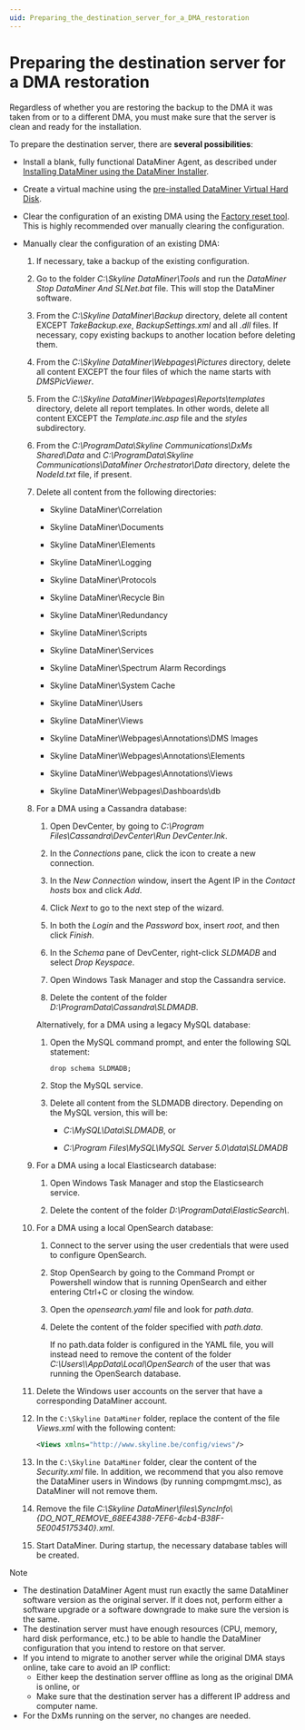 ```yaml
---
uid: Preparing_the_destination_server_for_a_DMA_restoration
---
```


# Preparing the destination server for a DMA restoration

Regardless of whether you are restoring the backup to the DMA it was taken from or to a different DMA, you must make sure that the server is clean and ready for the installation.

To prepare the destination server, there are **several possibilities**:

- Install a blank, fully functional DataMiner Agent, as described under [Installing DataMiner using the DataMiner Installer](xref:Installing_DM_using_the_DM_installer).

- Create a virtual machine using the [pre-installed DataMiner Virtual Hard Disk](xref:Using_a_pre_installed_DataMiner_Virtual_Hard_Disk).

- Clear the configuration of an existing DMA using the [Factory reset tool](xref:Factory_reset_tool). This is highly recommended over manually clearing the configuration.

- Manually clear the configuration of an existing DMA:

  1. If necessary, take a backup of the existing configuration.

  1. Go to the folder *C:\\Skyline DataMiner\\Tools* and run the *DataMiner Stop DataMiner And SLNet.bat* file. This will stop the DataMiner software.

  1. From the *C:\\Skyline DataMiner\\Backup* directory, delete all content EXCEPT *TakeBackup.exe*, *BackupSettings.xml* and all *.dll* files. If necessary, copy existing backups to another location before deleting them.

  1. From the *C:\\Skyline DataMiner\\Webpages\\Pictures* directory, delete all content EXCEPT the four files of which the name starts with *DMSPicViewer*.

  1. From the *C:\\Skyline DataMiner\\Webpages\\Reports\\templates* directory, delete all report templates. In other words, delete all content EXCEPT the *Template.inc.asp* file and the *styles* subdirectory.

  1. From the *C:\\ProgramData\\Skyline Communications\\DxMs Shared\\Data* and *C:\\ProgramData\\Skyline Communications\\DataMiner Orchestrator\\Data* directory, delete the *NodeId.txt* file, if present.

  1. Delete all content from the following directories:

     - Skyline DataMiner\\Correlation

     - Skyline DataMiner\\Documents

     - Skyline DataMiner\\Elements

     - Skyline DataMiner\\Logging

     - Skyline DataMiner\\Protocols

     - Skyline DataMiner\\Recycle Bin

     - Skyline DataMiner\\Redundancy

     - Skyline DataMiner\\Scripts

     - Skyline DataMiner\\Services

     - Skyline DataMiner\\Spectrum Alarm Recordings

     - Skyline DataMiner\\System Cache

     - Skyline DataMiner\\Users

     - Skyline DataMiner\\Views

     - Skyline DataMiner\\Webpages\\Annotations\\DMS Images

     - Skyline DataMiner\\Webpages\\Annotations\\Elements

     - Skyline DataMiner\\Webpages\\Annotations\\Views

     - Skyline DataMiner\\Webpages\\Dashboards\\db

  1. For a DMA using a Cassandra database:

     1. Open DevCenter, by going to *C:\\Program Files\\Cassandra\\DevCenter\\Run DevCenter.lnk*.

     1. In the *Connections* pane, click the icon to create a new connection.

     1. In the *New Connection* window, insert the Agent IP in the *Contact hosts* box and click *Add*.

     1. Click *Next* to go to the next step of the wizard.

     1. In both the *Login* and the *Password* box, insert *root*, and then click *Finish*.

     1. In the *Schema* pane of DevCenter, right-click *SLDMADB* and select *Drop Keyspace*.

     1. Open Windows Task Manager and stop the Cassandra service.

     1. Delete the content of the folder *D:\\ProgramData\\Cassandra\\SLDMADB*.

     Alternatively, for a DMA using a legacy MySQL database:

     1. Open the MySQL command prompt, and enter the following SQL statement:

        ```txt
        drop schema SLDMADB;
        ```

     1. Stop the MySQL service.

     1. Delete all content from the SLDMADB directory. Depending on the MySQL version, this will be:

        - *C:\\MySQL\\Data\\SLDMADB*, or

        - *C:\\Program Files\\MySQL\\MySQL Server 5.0\\data\\SLDMADB*

  1. For a DMA using a local Elasticsearch database:

      1. Open Windows Task Manager and stop the Elasticsearch service.

      1. Delete the content of the folder *D:\\ProgramData\\ElasticSearch\\*.

  1. For a DMA using a local OpenSearch database:

      1. Connect to the server using the user credentials that were used to configure OpenSearch.

      1. Stop OpenSearch by going to the Command Prompt or Powershell window that is running OpenSearch and either entering Ctrl+C or closing the window.

      1. Open the *opensearch.yaml* file and look for *path.data*.

      1. Delete the content of the folder specified with *path.data*.

         If no path.data folder is configured in the YAML file, you will instead need to remove the content of the folder *C:\\Users\\<username>\\AppData\\Local\\OpenSearch* of the user that was running the OpenSearch database.

  1. Delete the Windows user accounts on the server that have a corresponding DataMiner account.

  1. In the `C:\Skyline DataMiner` folder, replace the content of the file *Views.xml* with the following content:

     ```xml
     <Views xmlns="http://www.skyline.be/config/views"/>
     ```

  1. In the `C:\Skyline DataMiner` folder, clear the content of the *Security.xml* file. In addition, we recommend that you also remove the DataMiner users in Windows (by running compmgmt.msc), as DataMiner will not remove them.

  1. Remove the file *C:\\Skyline DataMiner\\files\\SyncInfo\\{DO_NOT_REMOVE_68EE4388-7EF6-4cb4-B38F-5E0045175340}.xml*.

  1. Start DataMiner. During startup, the necessary database tables will be created.

> [!NOTE]
>
> - The destination DataMiner Agent must run exactly the same DataMiner software version as the original server. If it does not, perform either a software upgrade or a software downgrade to make sure the version is the same.
> - The destination server must have enough resources (CPU, memory, hard disk performance, etc.) to be able to handle the DataMiner configuration that you intend to restore on that server.
> - If you intend to migrate to another server while the original DMA stays online, take care to avoid an IP conflict:
>   - Either keep the destination server offline as long as the original DMA is online, or
>   - Make sure that the destination server has a different IP address and computer name.
> - For the DxMs running on the server, no changes are needed.
